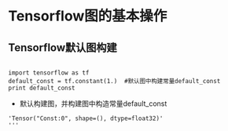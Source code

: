 # Tensorflow图的基本操作


## Tensorflow默认图构建

```

import tensorflow as tf
default_const = tf.constant(1.)  #默认图中构建常量default_const
print default_const

```

- 默认构建图，并构建图中构造常量default_const

```
'Tensor("Const:0", shape=(), dtype=float32)'
'''
